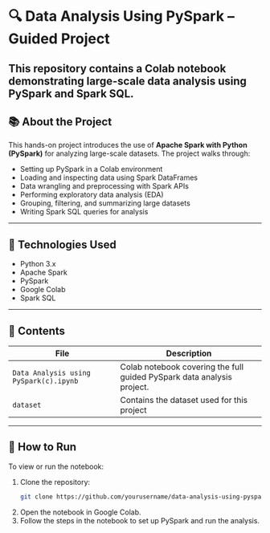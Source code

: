 # 🔍 Data Analysis Using PySpark – Guided Project

This repository contains a Colab notebook demonstrating large-scale data analysis using PySpark and Spark SQL.
---

## 📚 About the Project

This hands-on project introduces the use of **Apache Spark with Python (PySpark)** for analyzing large-scale datasets. The project walks through:

- Setting up PySpark in a Colab environment
- Loading and inspecting data using Spark DataFrames
- Data wrangling and preprocessing with Spark APIs
- Performing exploratory data analysis (EDA)
- Grouping, filtering, and summarizing large datasets
- Writing Spark SQL queries for analysis

---

## 🚀 Technologies Used

- Python 3.x  
- Apache Spark  
- PySpark  
- Google Colab  
- Spark SQL  

---

## 📓 Contents

| File | Description |
|------|-------------|
| `Data Analysis using PySpark(c).ipynb` | Colab notebook covering the full guided PySpark data analysis project. |
| `dataset` | Contains the dataset used for this project |

---

## 📌 How to Run

To view or run the notebook:

1. Clone the repository:
   ```bash
   git clone https://github.com/yourusername/data-analysis-using-pyspark.git
2. Open the notebook in Google Colab.
3. Follow the steps in the notebook to set up PySpark and run the analysis.

